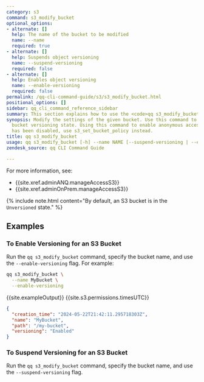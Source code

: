 ```yaml
---
category: s3
command: s3_modify_bucket
optional_options:
- alternate: []
  help: The name of the bucket to be modified
  name: --name
  required: true
- alternate: []
  help: Suspends object versioning
  name: --suspend-versioning
  required: false
- alternate: []
  help: Enables object versioning
  name: --enable-versioning
  required: false
permalink: /qq-cli-command-guide/s3/s3_modify_bucket.html
positional_options: []
sidebar: qq_cli_command_reference_sidebar
summary: This section explains how to use the <code>qq s3_modify_bucket</code> command.
synopsis: Modify the settings of the given bucket. Use this command to update the
  bucket versioning state. Using this command to enable anonymous access to a bucket
  has been disabled, use s3_set_bucket_policy instead.
title: qq s3_modify_bucket
usage: qq s3_modify_bucket [-h] --name NAME [--suspend-versioning | --enable-versioning]
zendesk_source: qq CLI Command Guide

---
```

For more information, see:
* {{site.xref.adminANQ.manageAccessS3}}
* {{site.xref.adminOnPrem.manageAccessS3}}

{% include note.html content="By default, an S3 bucket is in the `Unversioned` state." %}

## Examples

### To Enable Versioning for an S3 Bucket
Run the `qq s3_modify_bucket` command, specify the bucket name, and use the `--enable-versioning` flag. For example:

```bash
qq s3_modify_bucket \
  --name MyBucket \
  --enable-versioning
```

{{site.exampleOutput}} {{site.s3.permissions.timesUTC}}

```json
{
  "creation_time": "2024-05-22T21:42:11.295718303Z",
  "name": "MyBucket",
  "path": "/my-bucket",
  "versioning": "Enabled"
}
```

### To Suspend Versioning for an S3 Bucket
Run the `qq s3_modify_bucket` command, specify the bucket name, and use the `--suspend-versioning` flag.
